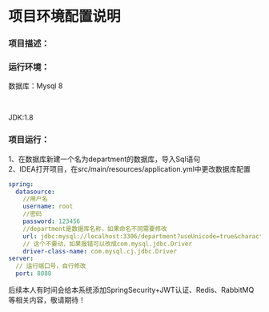 # 项目环境配置说明

### 项目描述：



### 运行环境：

数据库：Mysql 8   

<br>

JDK:1.8

### 项目运行：

1、在数据库新建一个名为department的数据库，导入Sql语句
<br>
2、IDEA打开项目，在src/main/resources/application.yml中更改数据库配置

```yaml
spring:
  datasource:
    //用户名
    username: root
    //密码
    password: 123456
    //department是数据库名称，如果命名不同需要修改
    url: jdbc:mysql://localhost:3306/department?useUnicode=true&characterEncoding=utf8&serverTimezoneGMT%2B8&useSSL=true&rewriteBatchedStatements=true
    // 这个不要动，如果报错可以改成com.mysql.jdbc.Driver
    driver-class-name: com.mysql.cj.jdbc.Driver
server:
  // 运行端口号，自行修改
  port: 8088
```

后续本人有时间会给本系统添加SpringSecurity+JWT认证、Redis、RabbitMQ等相关内容，敬请期待！